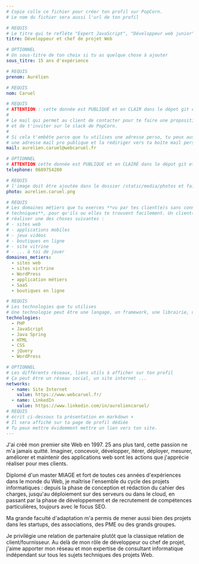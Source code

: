 ```yaml
---
# Copie colle ce fichier pour créer ton profil sur PopCorn.
# Le nom du fichier sera aussi l'url de ton profil

# REQUIS
# Le titre qui te refléte "Expert JavaScript", "Développeur web junior"
titre: Développeur et chef de projet Web

# OPTIONNEL
# Un sous-titre de ton choix si tu as quelque chose à ajouter
sous_titre: 15 ans d'expérience

# REQUIS
prenom: Aurélien

# REQUIS
nom: Caruel

# REQUIS
# ATTENTION : cette donnée est PUBLIQUE et en CLAIR dans le dépot git et sur le site
#
# Le mail qui permet au client de contacter pour te faire une proposition de projet
# et de t'inviter sur le slack de PopCorn.
#
# Si cela t'embête parce que tu utilises une adresse perso, tu peux aussi te créer
# une adresse mail pro publique et la rediriger vers ta boîte mail perso
mail: aurelien.caruel@webcaruel.fr

# OPTIONNEL
# ATTENTION cette donnée est PUBLIQUE et en CLAIRE dans le dépot git et sur le site
telephone: 0689754280

# REQUIS
# l'image doit être ajoutée dans le dossier /static/media/photos et faire moins de 100ko !
photo: aurelien.caruel.png

# REQUIS
# Les domaines métiers que tu exerces **vu par tes client(e)s sans connaissances
# techniques**, pour qu'ils ou elles te trouvent facilement. Un client(e) veut par exemple
# réaliser une des choses suivantes :
# - sites web
# - applications mobiles
# - jeux vidéos
# - boutiques en ligne
# - site vitrine
# - ... à toi de jouer
domaines_metiers:
  - sites web
  - sites virtrine
  - WordPress
  - application métiers
  - SaaS
  - boutiques en ligne

# REQUIS
# Les technologies que tu utilises
# Une technologie peut être une langage, un framework, une librairie, un CMS ...
technologies:
  - PHP
  - JavaScript
  - Java Spring
  - HTML
  - CSS
  - jQuery
  - WordPress

# OPTIONNEL
# Les différents réseaux, liens utils à afficher sur ton profil
# Ça peut être un réseau social, un site internet ...
networks:
  - name: Site Internet
    value: https://www.webcaruel.fr/
  - name: LinkedIn
    value: https://www.linkedin.com/in/aureliencaruel/
# REQUIS
# écrit ci-dessous ta présentation en markdown ⬇️
# Il sera affiché sur ta page de profil dédiée
# Tu peux mettre évidemment mettre un lien vers ton site.
---
```


J'ai créé mon premier site Web en 1997. 25 ans plus tard, cette passion ne m'a jamais quitté. Imaginer, concevoir, développer, itérer, déployer, mesurer, améliorer et maintenir des applications web sont les actions que j'apprécie réaliser pour mes clients.

Diplomé d'un master MIAGE et fort de toutes ces années d'expériences dans le monde du Web, je maîtrise l'ensemble du cycle des projets informatiques : depuis la phase de conception et rédaction du cahier des charges, jusqu'au déploiement sur des serveurs ou dans le cloud, en passant par la phase de développement et de recrutement de compétences particulières, toujours avec le focus SEO.

Ma grande faculté d'adaptation m'a permis de mener aussi bien des projets dans les startups, des associations, des PME ou des grands groupes.

Je privilégie une relation de partenaire plutôt que la classique relation de client/fournisseur. Au delà de mon rôle de développeur ou chef de projet, j'aime apporter mon réseau et mon expertise de consultant informatique indépendant sur tous les sujets techniques des projets Web.
